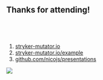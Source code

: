 ## Thanks for attending!

<div class="flex">
    <div class="col">
      <ol style="margin-top: 75px">
        <li><a href="https://stryker-mutator.io">stryker-mutator.io</a></li>
        <li><a href="https://stryker-mutator.io/example">stryker-mutator.io/example</a></li>
        <li><a href="https://github.com/nicojs/presentations">github.com/nicojs/presentations</a></li>
      </ul>
    </div>
    <div class="col">
      <img class="img-responsive-250" src="/img/figurine.png">
    </div>
</div>